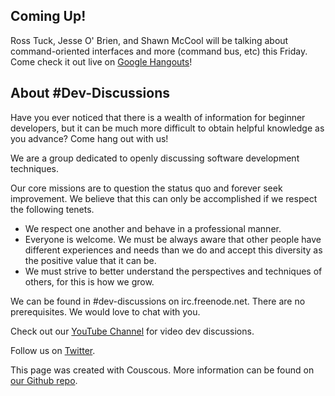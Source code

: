 ## Coming Up!

Ross Tuck, Jesse O' Brien, and Shawn McCool will be talking about command-oriented interfaces and more (command bus, etc) this Friday. Come check it out live on [Google Hangouts](https://plus.google.com/events/ccnp38ae1jab80h5h3uhp1811c0)!

## About #Dev-Discussions

Have you ever noticed that there is a wealth of information for beginner developers, but it can be much more difficult to obtain helpful knowledge as you advance? Come hang out with us!

We are a group dedicated to openly discussing software development techniques.

Our core missions are to question the status quo and forever seek improvement. We believe that this can only be accomplished if we respect the following tenets.

- We respect one another and behave in a professional manner.
- Everyone is welcome. We must be always aware that other people have different experiences and needs than we do and accept this diversity as the positive value that it can be.
- We must strive to better understand the perspectives and techniques of others, for this is how we grow.

We can be found in #dev-discussions on irc.freenode.net. There are no prerequisites. We would love to chat with you.

Check out our [YouTube Channel](https://www.youtube.com/playlist?list=PLsTWLmFQ6CneW43wFxxFvATlvoB8a7o7s) for video dev discussions.

Follow us on [Twitter](http://twitter.com/devdiscussions).

This page was created with Couscous. More information can be found on [our Github repo](https://github.com/ShawnMcCool/dev-discussions).
